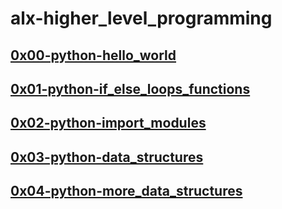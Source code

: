 # alx-higher_level_programming

## [0x00-python-hello_world](0x00-python-hello_world/README.md)

## [0x01-python-if_else_loops_functions](0x01-python-if_else_loops_functions/README.md)

## [0x02-python-import_modules](0x02-python-import_modules/README.md)

## [0x03-python-data_structures](0x03-python-data_structures/README.md)

## [0x04-python-more_data_structures](0x04-python-more_data_structures/README.md)


<!-- Todo -->
<!-- - [ ] Update this readme with more details -->
